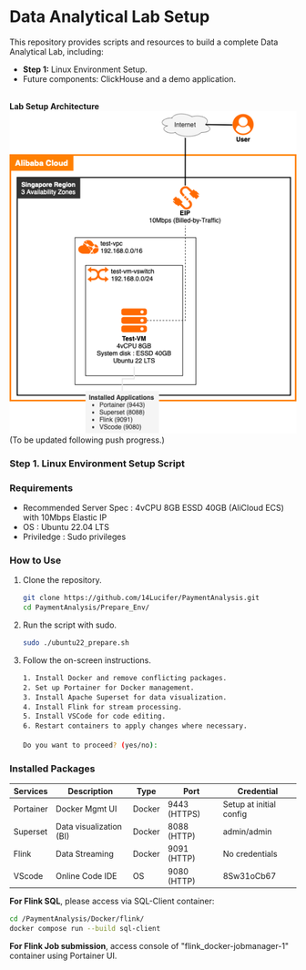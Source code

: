 # Data Analytical Lab Setup

This repository provides scripts and resources to build a complete Data Analytical Lab, including:
- **Step 1:** Linux Environment Setup.
- Future components: ClickHouse and a demo application.
<br></br>

**Lab Setup Architecture**  
![Diagram](diagram/DataAnalysisLab_design.png)
(To be updated following push progress.)

### Step 1. Linux Environment Setup Script


### Requirements
- Recommended Server Spec : 4vCPU 8GB ESSD 40GB (AliCloud ECS) with 10Mbps Elastic IP 
- OS : Ubuntu 22.04 LTS
- Priviledge : Sudo privileges


### How to Use
1. Clone the repository.
   ``` bash
   git clone https://github.com/14Lucifer/PaymentAnalysis.git
   cd PaymentAnalysis/Prepare_Env/
   ```

2. Run the script with sudo.
   ``` bash
   sudo ./ubuntu22_prepare.sh
   ```

3. Follow the on-screen instructions.
   ``` bash
   1. Install Docker and remove conflicting packages.
   2. Set up Portainer for Docker management.
   3. Install Apache Superset for data visualization.
   4. Install Flink for stream processing.
   5. Install VSCode for code editing.
   6. Restart containers to apply changes where necessary.
    
   Do you want to proceed? (yes/no): 
   
   ```


### Installed Packages
| Services   | Description		| Type   | Port          | Credential                  |
|------------| ------------------------ |--------|---------------|-----------------------------|
| Portainer  | Docker Mgmt UI		| Docker | 9443 (HTTPS)  | Setup at initial config     |
| Superset   | Data visualization (BI)	| Docker | 8088 (HTTP)   | admin/admin                 |
| Flink      | Data Streaming		| Docker | 9091 (HTTP)   | No credentials              |
| VScode     | Online Code IDE		| OS     | 9080 (HTTP)   | 8Sw31oCb67                  |


**For Flink SQL**, please access via SQL-Client container:

```bash
cd /PaymentAnalysis/Docker/flink/
docker compose run --build sql-client
```

**For Flink Job submission**, access console of "flink_docker-jobmanager-1" container using Portainer UI.

